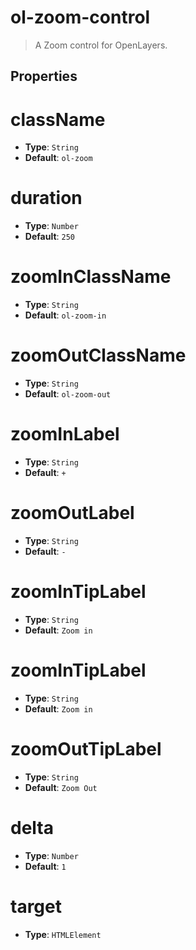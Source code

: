 # ol-zoom-control

> A Zoom control for OpenLayers.

## Properties

# className

- **Type**: `String`
- **Default**: `ol-zoom`

# duration

- **Type**: `Number`
- **Default**: `250`

# zoomInClassName

- **Type**: `String`
- **Default**: `ol-zoom-in`

# zoomOutClassName

- **Type**: `String`
- **Default**: `ol-zoom-out`

# zoomInLabel

- **Type**: `String`
- **Default**: `+`

# zoomOutLabel

- **Type**: `String`
- **Default**: `-`

# zoomInTipLabel

- **Type**: `String`
- **Default**: `Zoom in`

# zoomInTipLabel

- **Type**: `String`
- **Default**: `Zoom in`

# zoomOutTipLabel

- **Type**: `String`
- **Default**: `Zoom Out`

# delta

- **Type**: `Number`
- **Default**: `1`

# target

- **Type**: `HTMLElement`
